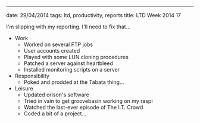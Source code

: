 ---
date: 29/04/2014
tags: ltd, productivity, reports
title: LTD Week 2014 17

I'm slipping with my reporting.  I'll need to fix that...

  - Work
    - Worked on several FTP jobs
    - User accounts created
    - Played with some LUN cloning procedures
    - Patched a server against heartbleed
    - Installed monitoring scripts on a server
  - Responsibility
    - Poked and prodded at the Tabata thing...
  - Leisure
    - Updated orison's software
    - Tried in vain to get groovebasin working on my raspi
    - Watched the last-ever episode of The I.T. Crowd
    - Coded a bit of a project...
